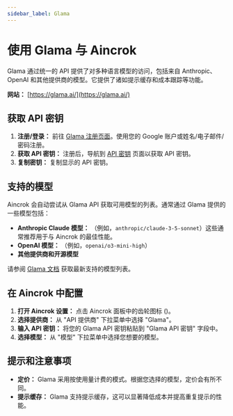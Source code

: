 ```yaml
---
sidebar_label: Glama
---
```


# 使用 Glama 与 Aincrok

Glama 通过统一的 API 提供了对多种语言模型的访问，包括来自 Anthropic、OpenAI 和其他提供商的模型。它提供了诸如提示缓存和成本跟踪等功能。

**网站：** [https://glama.ai/](https://glama.ai/)

## 获取 API 密钥

1. **注册/登录：** 前往 [Glama 注册页面](https://glama.ai/sign-up)。使用您的 Google 账户或姓名/电子邮件/密码注册。
2. **获取 API 密钥：** 注册后，导航到 [API 密钥](https://glama.ai/settings/gateway/api-keys) 页面以获取 API 密钥。
3. **复制密钥：** 复制显示的 API 密钥。

## 支持的模型

Aincrok 会自动尝试从 Glama API 获取可用模型的列表。通常通过 Glama 提供的一些模型包括：

- **Anthropic Claude 模型：** （例如，`anthropic/claude-3-5-sonnet`）这些通常推荐用于与 Aincrok 的最佳性能。
- **OpenAI 模型：** （例如，`openai/o3-mini-high`）
- **其他提供商和开源模型**

请参阅 [Glama 文档](https://glama.ai/models) 获取最新支持的模型列表。

## 在 Aincrok 中配置

1. **打开 Aincrok 设置：** 点击 Aincrok 面板中的齿轮图标 (<Codicon name="gear" />)。
2. **选择提供商：** 从 "API 提供商" 下拉菜单中选择 "Glama"。
3. **输入 API 密钥：** 将您的 Glama API 密钥粘贴到 "Glama API 密钥" 字段中。
4. **选择模型：** 从 "模型" 下拉菜单中选择您想要的模型。

## 提示和注意事项

- **定价：** Glama 采用按使用量计费的模式。根据您选择的模型，定价会有所不同。
- **提示缓存：** Glama 支持提示缓存，这可以显著降低成本并提高重复提示的性能。
